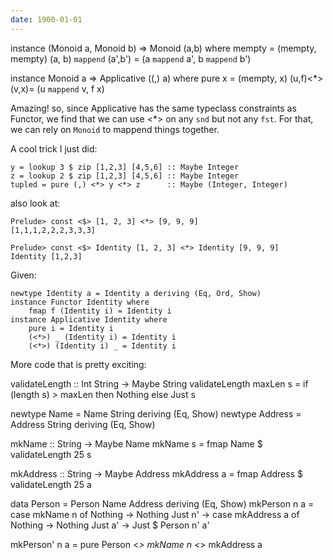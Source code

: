 ```yaml
---
date: 1900-01-01
---
```




  instance (Monoid a, Monoid b) => Monoid (a,b) where
    mempty = (mempty, mempty)
    (a, b) `mappend` (a',b') = (a `mappend` a', b `mappend` b')

  instance Monoid a => Applicative ((,) a) where
    pure x = (mempty, x)
    (u,f)<*>(v,x)= (u `mappend` v, f x)

Amazing! so, since Applicative has the same typeclass constraints as Functor, we find
that we can use <*> on any `snd` but not any `fst`. For that, we can rely on `Monoid`
to mappend things together.

A cool trick I just did:

    y = lookup 3 $ zip [1,2,3] [4,5,6] :: Maybe Integer
    z = lookup 2 $ zip [1,2,3] [4,5,6] :: Maybe Integer
    tupled = pure (,) <*> y <*> z      :: Maybe (Integer, Integer)

also look at:

    Prelude> const <$> [1, 2, 3] <*> [9, 9, 9]
    [1,1,1,2,2,2,3,3,3]

    Prelude> const <$> Identity [1, 2, 3] <*> Identity [9, 9, 9]
    Identity [1,2,3]

Given:

    newtype Identity a = Identity a deriving (Eq, Ord, Show)
    instance Functor Identity where
        fmap f (Identity i) = Identity i
    instance Applicative Identity where
        pure i = Identity i
        (<*>) _ (Identity i) = Identity i
        (<*>) (Identity i) _ = Identity i

More code that is pretty exciting:

validateLength :: Int String -> Maybe String
validateLength maxLen s = if (length s) > maxLen then Nothing else Just s

newtype Name = Name String deriving (Eq, Show)
newtype Address = Address String deriving (Eq, Show)

mkName :: String -> Maybe Name
mkName s = fmap Name $ validateLength 25 s

mkAddress :: String -> Maybe Address
mkAddress a = fmap Address $ validateLength 25 a

data Person = Person Name Address deriving (Eq, Show)
mkPerson n a = case mkName n of
  Nothing -> Nothing
  Just n' -> case mkAddress a of
    Nothing -> Nothing
    Just a' -> Just $ Person n' a'

mkPerson' n a = pure Person <*> mkName n <*> mkAddress a


